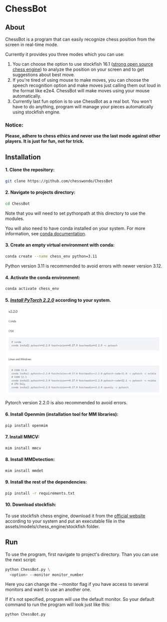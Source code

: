 # ChessBot

## About
ChessBot is a program that can easily recognize chess position from the screen in real-time mode.

Currently it provides you three modes which you can use:

1. You can choose the option to use stockfish 16.1 ([strong open source chess engine](https://stockfishchess.org/)) to analyze the position on your screen and to get suggestions about best move.
2. If you're tired of using mouse to make moves, you can choose the speech recognition option and make moves just calling them out loud in the format like e2e4.
ChessBot will make moves using your mouse automatically.
3. Currently last fun option is to use ChessBot as a real bot. You won't have to do anything, program will manage your pieces automatically using stockfish engine.

### Notice:

**Please, adhere to chess ethics and never use the last mode against other players. It is just for fun, not for trick.**

## Installation

#### 1. Clone the repository:
```bash
git clone https://github.com/chesswondo/ChessBot
```

#### 2. Navigate to projects directory:
```bash
cd ChessBot
```

Note that you will need to set pythonpath at this directory to use the modules.

You will also need to have conda installed on your system.
For more information, see
[conda documentation](https://docs.conda.io/projects/conda/en/latest/user-guide/install/).

#### 3. Create an empty virtual environment with conda:
```bash
conda create --name chess_env python=3.11
```

Python version 3.11 is recommended to avoid errors with newer version 3.12.

#### 4. Activate the conda environment:
```bash
conda activate chess_env
```

#### 5. _[Install PyTorch 2.2.0](https://pytorch.org/get-started/previous-versions/#v220)_ according to your system.
[![link](assets/readme_images/pytorch_installation.png)](https://pytorch.org/get-started/previous-versions/#v220)

Pytorch version 2.2.0 is also recommended to avoid errors.

#### 6. Install Openmim (installation tool for MM libraries):
```bash
pip install openmim
```

#### 7. Install **MMCV**:
```bash
mim install mmcv
```

#### 8. Install **MMDetection**:
```bash
mim install mmdet
```

#### 9. Install the rest of the dependencies:
```bash
pip install -r requirements.txt
```

#### 10. Download stockfish:
To use stockfish chess engine, download it from the [official website](https://stockfishchess.org/download/) according to your system and put an executable file in the assets/models/chess_engine/stockfish folder.

## Run
To use the program, first navigate to project's directory. Than you can use the next script:
```bash
python ChessBot.py \
  <option> --monitor monitor_number
```

Here you can change the --monitor flag if you have access to several monitors and want to use an another one.

If it's not specified, program will use the default monitor.
So your default command to run the program will look just like this:
```bash
python ChessBot.py
```
